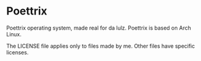 Poettrix
========

Poettrix operating system, made real for da lulz.
Poettrix is based on Arch Linux.

The LICENSE file applies only to files made by me. Other files have specific licenses.
